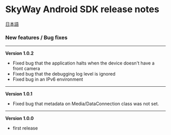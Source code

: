 SkyWay Android SDK release notes
=============================

[日本語](./release-notes.md)

### New features / Bug fixes
--------------------------
**Version 1.0.2**

* Fixed bug that the application halts when the device doesn't have a front camera
* Fixed bug that the debugging log level is ignored
* Fixed bug in an IPv6 environment

--------------------------
**Version 1.0.1**

* Fixed bug that metadata on Media/DataConnection class was not set.

--------------------------

**Version 1.0.0**

* first release
